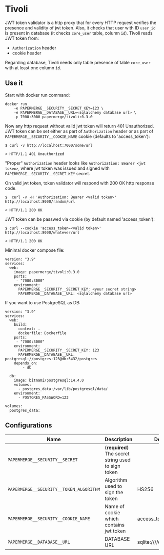 # Tivoli

JWT token validator is a http proxy that for every HTTP request verifies the 
presence and validity of jwt token. Also, it checks that user with ID 
`user_id` is present in database (it checks `core_user` table, column `id`).
Tivoli reads JWT token from:

- `Authorization` header
- cookie header

Regarding database, Tivoli needs only table presence of table `core_user` with
at least one column `id`.

## Use it

Start with docker run command:

    docker run
        -e PAPERMERGE__SECURITY__SECRET_KEY=123 \
        -e PAPERMERGE__DATABASE__URL=<sqlalchemy database url> \
        -p 7000:3000 papermerge/tivoli:0.3.0

Now any http request without valid jwt token will return 401 Unauthorized.
JWT token can be set either as part of `Authorization` header or as part
of `PAPERMERGE__SECURITY__COOKIE_NAME` cookie (defaults to 'access_token'):

    $ curl -v http://localhost:7000/some/url

    < HTTP/1.1 401 Unauthorized


"Proper" `Authorization` header looks like `Authorization: Bearer <jwt token>`,
where jwt token was issued and signed with `PAPERMERGE__SECURITY__SECRET_KEY` secret.

On valid jwt token, token validator will respond with 200 OK http response code.


    $  curl -v -H 'Authorization: Bearer <valid token>' http://localhost:8000/random/url

    < HTTP/1.1 200 OK

JWT token can be passwed via cookie (by default named 'access_token'):

    $ curl --cookie 'access_token=<valid token>' http://localhost:8000/whatever/url

    < HTTP/1.1 200 OK

Minimal docker compose file:

```
version: "3.9"
services:
  web:
    image: papermerge/tivoli:0.3.0
    ports:
     - "7000:3000"
    environment:
      PAPERMERGE__SECURITY__SECRET_KEY: <your secret string>
      PAPERMERGE__DATABASE__URL: <sqlalchemy database url>
```

If you want to use PostgreSQL as DB:

```
version: "3.9"
services:
  web:
    build:
      context: .
      dockerfile: Dockerfile
    ports:
     - "7000:3000"
    environment:
      PAPERMERGE__SECURITY__SECRET_KEY: 123
      PAPERMERGE__DATABASE__URL: postgresql://postgres:123@db:5432/postgres
    depends_on:
        - db

  db:
    image: bitnami/postgresql:14.4.0
    volumes:
      - postgres_data:/var/lib/postgresql/data/
    environment:
      - POSTGRES_PASSWORD=123

volumes:
  postgres_data:
```

## Configurations

| Name                                    | Description                                         | Default       |
|-----------------------------------------|-----------------------------------------------------|---|
| `PAPERMERGE__SECURITY__SECRET`          | (**required**) The secret string used to sign token |               |
| `PAPERMERGE__SECURITY__TOKEN_ALGORITHM` | Algorithm used to sign the token                    | HS256         |
| `PAPERMERGE__SECURITY__COOKIE_NAME`     | Name of cookie which contains jwt token             | access_token  |
| `PAPERMERGE__DATABASE__URL`             | DATABASE URL                                        |sqlite:////db/db.sqlite3|
